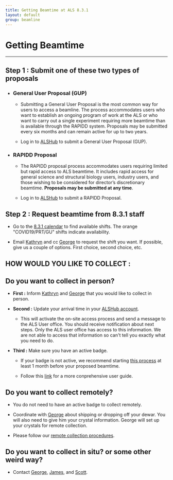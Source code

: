 ```yaml
---
title: Getting Beamtime at ALS 8.3.1
layout: default
group: beamline
---
```


# Getting Beamtime

---

## **Step 1 : Submit one of these two types of proposals** 

- ### **General User Proposal (GUP)**

  - Submitting a General User Proposal is the most common way for users to access a beamline. The process accommodates users who want to establish an ongoing program of work at the ALS or who want to carry out a single experiment requiring more beamtime than is available through the RAPIDD system. Proposals may be submitted every six months and can remain active for up to two years.

  - Log in to [ALSHub](https://alshub.als.lbl.gov/) to submit a General User Proposal (GUP).

- ### **RAPIDD Proposal**

  - The RAPIDD proposal process accommodates users requiring limited but rapid access to ALS beamtime. It includes rapid access for general science and structural biology users, industry users, and those wishing to be considered for director’s discretionary beamtime. **Proposals may be submitted at any time**.

  - Log in to [ALSHub](https://alshub.als.lbl.gov/) to submit a RAPIDD Proposal.

## **Step 2 : Request beamtime from 8.3.1 staff**

- Go to the [8.3.1 calendar](https://bl831.als.lbl.gov/~mcfuser/schedule/schedule.php) to find available shifts. The orange "COVID19/PRT/GU" shifts indicate availability.

- Email [Kathryn](mailto:kburnett@lbl.gov) and cc [George](mailto:gmeigs@lbl.gov) to request the shift you want. If possible, give us a couple of options. First choice, second choice, etc. 

## **HOW WOULD YOU LIKE TO COLLECT :**

## **Do you want to collect in person?**

- **First :** Inform [Kathryn](mailto:kburnett@lbl.gov) and [George](mailto:GMeigs@lbl.gov) that you would like to collect in person.

- **Second :** Update your arrival time in your [ALSHub account](https://alshub.als.lbl.gov/).

  - This will activate the on-site access process and send a message to the ALS User office. You should receive notification about next steps. Only the ALS user office has access to this information. We are not able to access that information so can't tell you exactly what you need to do.

- **Third :** Make sure you have an active badge.

  - If your badge is not active, we recommend starting [this process](https://als.lbl.gov/onsite-access/) at least 1 month before your proposed beamtime.

  - Follow this [link](https://als.lbl.gov/users/user-guide/) for a more conprehensive user guide.

## **Do you want to collect remotely?**

  - You do not need to have an active badge to collect remotely. 
  
  - Coordinate with [George](mailto:gmeigs@lbl.gov) about shipping or dropping off your dewar. You will also need to give him your crystal information. George will set up your crystals for remote collection.
  
  - Please follow our [remote collection procedures](https://tomalbertron.als.lbl.gov/procedures/remote_procedures/remote/). 
  
## **Do you want to collect in situ? or some other weird way?**

- Contact [George](mailto:GMeigs@lbl.gov), [James](mailto:JMHolton@lbl.gov), and [Scott](mailto:sclassen@lbl.gov).
